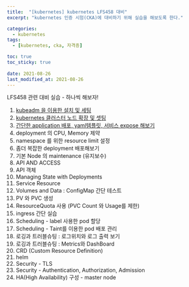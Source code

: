 ```yaml
---
title:  "[kubernetes] kubernetes LFS458 대비"
excerpt: "kubernetes 인증 시험(CKA)에 대비하기 위해 실습을 해보도록 한다."

categories:
  - kubernetes
tags:
  - [kubernetes, cka, 자격증]

toc: true
toc_sticky: true
 
date: 2021-08-26
last_modified_at: 2021-08-26
---
```


LFS458 관련 대비 실습 - 하나씩 해보자!

01. [kubeadm 을 이용한 설치 및 세팅](../kubeadm_install_setting)
02. [kubernetes 클러스터 노드 확장 및 셋팅](../kubernetes_cluster_node_setting)
03. [간단한 application 배포, yaml템플릿, 서비스 expose 해보기](../deployment_yaml_service)
04. deployment 의 CPU, Memory 제약
05. namespace 를 위한 resource limit 설정
06. 좀더 복잡한 deployment 배포해보기
07. 기본 Node 의 maintenance (유지보수)
08. API AND ACCESS
09. API 객체
10. Managing State with Deployments
11. Service Resource
12. Volumes and Data : ConfigMap 간단 테스트
13. PV 와 PVC 생성
14. ResourceQuota 사용 (PVC Count 와 Usage를 제한)
15. ingress 간단 실습
16. Scheduling - label 사용한 pod 할당
17. Scheduling - Taint를 이용한 pod 배포 관리
18. 로깅과 트러블슈팅 : 로그위치와 로그 출력 보기
19. 로깅과 트러블슈팅 : Metrics와 DashBoard
20. CRD (Custom Resource Definition)
21. helm
22. Security - TLS
23. Security - Authentication, Authorization, Admission
24. HA(High Availability) 구성 - master node